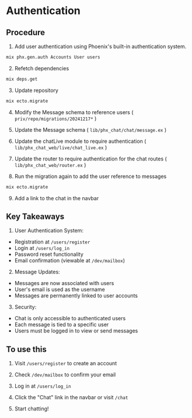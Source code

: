 # Authentication

## Procedure

1. Add user authentication using Phoenix's built-in authentication system.

```bash
mix phx.gen.auth Accounts User users
```

2. Refetch dependencies

```bash
mix deps.get
```

3. Update repository

```bash
mix ecto.migrate
```

4. Modify the Message schema to reference users ( `priv/repo/migrations/20241217*` )

5. Update the Message schema ( `lib/phx_chat/chat/message.ex` )

6. Update the chatLive module to require authentication ( `lib/phx_chat_web/live/chat_live.ex` )

7. Update the router to require authentication for the chat routes ( `lib/phx_chat_web/router.ex` )

8. Run the migration again to add the user reference to messages

```bash
mix ecto.migrate
```

9. Add a link to the chat in the navbar

## Key Takeaways

1. User Authentication System:
  - Registration at `/users/register`
  - Login at `/users/log_in`
  - Password reset functionality
  - Email confirmation (viewable at `/dev/mailbox`)

2. Message Updates:
  - Messages are now associated with users
  - User's email is used as the username
  - Messages are permanently linked to user accounts

3. Security:
  - Chat is only accessible to authenticated users
  - Each message is tied to a specific user
  - Users must be logged in to view or send messages

## To use this

1. Visit `/users/register` to create an account

2. Check `/dev/mailbox` to confirm your email

3. Log in at `/users/log_in`

4. Click the "Chat" link in the navbar or visit `/chat`

5. Start chatting!

